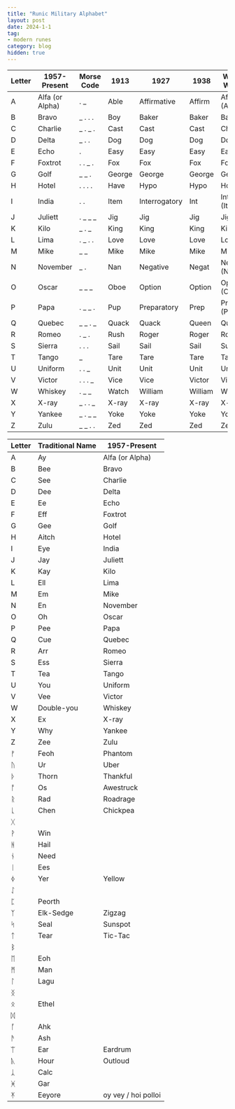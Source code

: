 ```yaml
---
title: "Runic Military Alphabet"
layout: post
date: 2024-1-1
tag:
- modern runes
category: blog
hidden: true
---
```


| Letter | 1957-Present | Morse Code | 1913       | 1927       | 1938       | World War II  |
|--------|--------------|------------|------------|------------|------------|---------------|
| A      | Alfa (or Alpha) | . _        | Able       | Affirmative| Affirm      | Affirm (Able) |
| B      | Bravo        | _ . . .     | Boy        | Baker      | Baker      | Baker         |
| C      | Charlie      | _ . _ .     | Cast       | Cast       | Cast       | Charlie       |
| D      | Delta        | _ . .       | Dog        | Dog        | Dog        | Dog           |
| E      | Echo         | .           | Easy       | Easy       | Easy       | Easy          |
| F      | Foxtrot      | . . _ .     | Fox        | Fox        | Fox        | Fox           |
| G      | Golf         | _ _ .       | George     | George     | George     | George        |
| H      | Hotel        | . . . .     | Have       | Hypo       | Hypo       | How           |
| I      | India        | . .         | Item       | Interrogatory| Int       | Int (Item)    |
| J      | Juliett      | . _ _ _     | Jig        | Jig        | Jig        | Jig           |
| K      | Kilo         | _ . _       | King       | King       | King       | King          |
| L      | Lima         | . _ . .     | Love       | Love       | Love       | Love          |
| M      | Mike         | _ _         | Mike       | Mike       | Mike       | Mike          |
| N      | November     | _ .         | Nan        | Negative   | Negat      | Negat (Nan)   |
| O      | Oscar        | _ _ _       | Oboe       | Option     | Option     | Option (Oboe) |
| P      | Papa         | . _ _ .     | Pup        | Preparatory | Prep      | Prep (Peter)  |
| Q      | Quebec       | _ _ . _     | Quack      | Quack      | Queen     | Queen         |
| R      | Romeo        | . _ .       | Rush       | Roger      | Roger     | Roger         |
| S      | Sierra       | . . .       | Sail       | Sail       | Sail      | Sugar         |
| T      | Tango        | _           | Tare       | Tare       | Tare      | Tare          |
| U      | Uniform      | . . _       | Unit       | Unit       | Unit      | Uncle         |
| V      | Victor       | . . . _     | Vice       | Vice       | Victor    | Victor        |
| W      | Whiskey      | . _ _       | Watch      | William    | William   | William       |
| X      | X-ray        | _ . . _     | X-ray      | X-ray      | X-ray     | X-ray         |
| Y      | Yankee       | _ . _ _     | Yoke       | Yoke       | Yoke      | Yoke          |
| Z      | Zulu         | _ _ . .     | Zed        | Zed        | Zed       | Zebra         |



| Letter | Traditional Name | 1957-Present    |
|--------|------------------|------------------|
| A      | Ay               | Alfa (or Alpha)  |
| B      | Bee              | Bravo            |
| C      | See              | Charlie          |
| D      | Dee              | Delta            |
| E      | Ee               | Echo             |
| F      | Eff              | Foxtrot          |
| G      | Gee              | Golf             |
| H      | Aitch            | Hotel            |
| I      | Eye              | India            |
| J      | Jay              | Juliett          |
| K      | Kay              | Kilo             |
| L      | Ell              | Lima             |
| M      | Em               | Mike             |
| N      | En               | November         |
| O      | Oh               | Oscar            |
| P      | Pee              | Papa             |
| Q      | Cue              | Quebec           |
| R      | Arr              | Romeo            |
| S      | Ess              | Sierra           |
| T      | Tea              | Tango            |
| U      | You              | Uniform          |
| V      | Vee              | Victor           |
| W      | Double-you       | Whiskey          |
| X      | Ex               | X-ray            |
| Y      | Why              | Yankee           |
| Z      | Zee              | Zulu             |
| ᚠ      | Feoh             | Phantom            |
| ᚢ      |  Ur              | Uber          |
| ᚦ      |  Thorn           | Thankful                 |
| ᚩ      |   Os             | Awestruck             |
| ᚱ      |   Rad            | Roadrage        |
| ᚳ      |   Chen           | Chickpea         |
| ᚷ      |                  |                  |
| ᚹ      |   Win            |                  |
| ᚻ      |   Hail           |                  |
| ᚾ      |  Need            |                  |
| ᛁ      |   Ees            |                  |
| ᛄ      |  Yer            |  Yellow            |
| ᛇ      |                  |                  |
| ᛈ      |  Peorth           |                  |
| ᛉ      |  Elk-Sedge        | Zigzag           |
| ᛋ      |  Seal            | Sunspot          |
| ᛏ      |  Tear            | Tic-Tac              |
| ᛒ      |                  |                  |
| ᛖ      |  Eoh             |                  |
| ᛗ      |  Man             |                  |
| ᛚ      |   Lagu            |                  |
| ᛝ      |                  |                  |
| ᛟ      |   Ethel           |                  |
| ᛞ      |                  |                  |
| ᚪ      |   Ahk            |                  |
| ᚫ      |   Ash            |                  |
| ᛠ      |   Ear            | Eardrum          |
| ᚣ      |   Hour           | Outloud          |
| ᛣ      |   Calc           |                  |
| ᚸ      |   Gar            |                  |
| ᛡ      |   Eeyore         | oy vey / hoi polloi |

